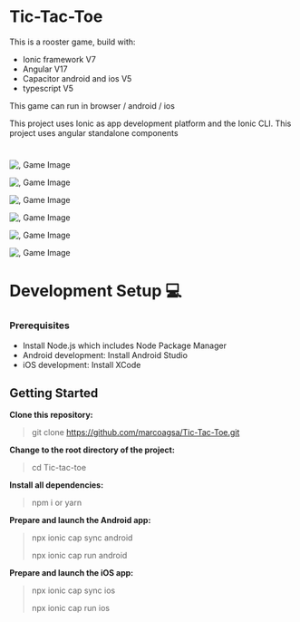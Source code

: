 # Tic-Tac-Toe

This is a rooster game, build with:

- Ionic framework V7
- Angular V17
- Capacitor android and ios V5
- typescript V5

This game can run in browser / android / ios

This project uses Ionic as app development platform and the Ionic CLI.
This project uses angular standalone components

#

<a>![, Game Image](src/assets/git/git2.png)</a>

<a>![, Game Image](src/assets/git/git1.png)</a>

<a>![, Game Image](src/assets/git/git3.png)</a>

<a>![, Game Image](src/assets/git/git4.png)</a>

<a>![, Game Image](src/assets/git/git5.png)</a>

<a>![, Game Image](src/assets/git/git6.png)</a>

# Development Setup 💻

### Prerequisites

- Install Node.js which includes Node Package Manager
- Android development: Install Android Studio
- iOS development: Install XCode

## Getting Started

**Clone this repository:**

> git clone https://github.com/marcoagsa/Tic-Tac-Toe.git

**Change to the root directory of the project:**

> cd Tic-tac-toe

**Install all dependencies:**

> npm i or yarn

**Prepare and launch the Android app:**

> npx ionic cap sync android
>
> npx ionic cap run android

**Prepare and launch the iOS app:**

> npx ionic cap sync ios
>
> npx ionic cap run ios
